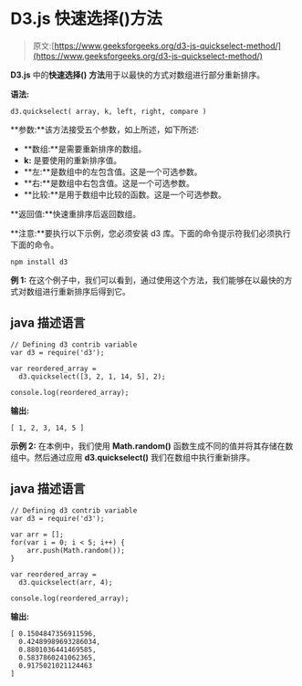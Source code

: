 # D3.js 快速选择()方法

> 原文:[https://www.geeksforgeeks.org/d3-js-quickselect-method/](https://www.geeksforgeeks.org/d3-js-quickselect-method/)

**D3.js** 中的**快速选择()** **方法**用于以最快的方式对数组进行部分重新排序。

**语法:**

```
d3.quickselect( array, k, left, right, compare )

```

**参数:**该方法接受五个参数，如上所述，如下所述:

*   **数组:**是需要重新排序的数组。
*   **k:** 是要使用的重新排序值。
*   **左:**是数组中的左包含值。这是一个可选参数。
*   **右:**是数组中右包含值。这是一个可选参数。
*   **比较:**是用于数组中比较的函数。这是一个可选参数。

**返回值:**快速重排序后返回数组。

**注意:**要执行以下示例，您必须安装 d3 库。下面的命令提示符我们必须执行下面的命令。

```
npm install d3
```

**例 1:** 在这个例子中，我们可以看到，通过使用这个方法，我们能够在以最快的方式对数组进行重新排序后得到它。

## java 描述语言

```
// Defining d3 contrib variable  
var d3 = require('d3');

var reordered_array =
  d3.quickselect([3, 2, 1, 14, 5], 2);

console.log(reordered_array);
```

**输出:**

```
[ 1, 2, 3, 14, 5 ]

```

**示例 2:** 在本例中，我们使用 **Math.random()** 函数生成不同的值并将其存储在数组中。然后通过应用 **d3.quickselect()** 我们在数组中执行重新排序。

## java 描述语言

```
// Defining d3 contrib variable  
var d3 = require('d3');

var arr = [];
for(var i = 0; i < 5; i++) {
    arr.push(Math.random());
}

var reordered_array =
  d3.quickselect(arr, 4);

console.log(reordered_array);
```

**输出:**

```
[ 0.1504847356911596,
  0.42489989693286034,
  0.8801036441469585,
  0.5837860241062365,
  0.9175021021124463
]

```